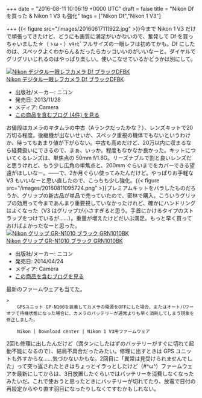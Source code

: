 
+++
date = "2016-08-11 10:06:19 +0000 UTC"
draft = false
title = "Nikon Df を買った &amp; Nikon 1 V3 も強化"
tags = ["Nikon Df","Nikon 1 V3"]

+++
{{< figure src="/images/20160617111922.jpg"  >}}今まで Nikon 1 V3 だけで頑張ってきたけど、どうにも画質に満足がいかないので、奮発して Df を買っちゃいました☆（ゝω・）vｷｬﾋﾟフルサイズの一眼レフは初めてかも。Df にしたのは、スペックよくわからん＆だったらカッコいいのがいいなーと。ダイヤルでグリグリいじれるのはやっぱり楽しい。使いこなせているかどうかは別にして。<div class="hatena-asin-detail"><a href="http://www.amazon.co.jp/exec/obidos/ASIN/B00GGABT5S/bestylesnet-22/"><img src="http://ecx.images-amazon.com/images/I/51NfYJIi%2BOL._SL160_.jpg" class="hatena-asin-detail-image" alt="Nikon デジタル一眼レフカメラ Df ブラックDFBK" title="Nikon デジタル一眼レフカメラ Df ブラックDFBK"/></a><div class="hatena-asin-detail-info"><a href="http://www.amazon.co.jp/exec/obidos/ASIN/B00GGABT5S/bestylesnet-22/">Nikon デジタル一眼レフカメラ Df ブラックDFBK</a><ul><li><span class="hatena-asin-detail-label">出版社/メーカー:</span> ニコン</li><li><span class="hatena-asin-detail-label">発売日:</span> 2013/11/28</li><li><span class="hatena-asin-detail-label">メディア:</span> Camera</li><li><a href="http://d.hatena.ne.jp/asin/B00GGABT5S/bestylesnet-22" target="_blank">この商品を含むブログ (4件) を見る</a></li></ul></div><div class="hatena-asin-detail-foot"></div></div>お値段はカメラのキタムラの中古（Aランクだったかな？）、レンズキットで20万切る程度。後継機が出ないせいか、スペック重視の機体でもないというわけか、待ってもあまり値が下がらない。中古も高めだけど、20万以内に収まるなら経費扱いにできるので、まぁ、いっか。程度もなかなか良かった。キットについてくるレンズは、単焦点の 50mm f/1.8G。リーズナブルで割と良いレンズだと思うけれど、もう少し広角の単焦点と、200mm ぐらいまでをカバーできる望遠がほしいなー。――で、2か月ぐらい使ってみたんだけど。やっぱりお手軽な V3 もいいなーと思い直したので、こっちも少し強化。{{< figure src="/images/20160811095724.png"  >}}プレミアムキットをバラしたものだろうか、グリップの新古品が単品で売っていたので、密林で購入。こういうグリップの効用って今まであんまり重要視していなかったけれど、確かにハンドリングはよくなった（V3 はグリップが小さすぎると思う。手首にかけるタイプのストラップをつけているが……）。重量が増えたけどだいぶ満足。もっと早く買っておけばよかったなーと思った。<div class="hatena-asin-detail"><a href="http://www.amazon.co.jp/exec/obidos/ASIN/B00IZ6F0W4/bestylesnet-22/"><img src="http://ecx.images-amazon.com/images/I/41CvyINTaYL._SL160_.jpg" class="hatena-asin-detail-image" alt="Nikon グリップ GR-N1010 ブラック GRN1010BK" title="Nikon グリップ GR-N1010 ブラック GRN1010BK"/></a><div class="hatena-asin-detail-info"><a href="http://www.amazon.co.jp/exec/obidos/ASIN/B00IZ6F0W4/bestylesnet-22/">Nikon グリップ GR-N1010 ブラック GRN1010BK</a><ul><li><span class="hatena-asin-detail-label">出版社/メーカー:</span> ニコン</li><li><span class="hatena-asin-detail-label">発売日:</span> 2014/04/24</li><li><span class="hatena-asin-detail-label">メディア:</span> Camera</li><li><a href="http://d.hatena.ne.jp/asin/B00IZ6F0W4/bestylesnet-22" target="_blank">この商品を含むブログを見る</a></li></ul></div><div class="hatena-asin-detail-foot"></div></div>最新のファームウェアも当てた。

    >
        GPSユニット GP-N100を装着してカメラの電源をOFFにした場合、またはオートパワーオフで待機状態になった場合に、カメラのバッテリーが通常よりも早く消耗してしまう現象を修正しました。

        Nikon | Download center | Nikon 1 V3用ファームウェア
    
2回も修理に出したんだけど（満タンにしたはずのバッテリーがすぐに切れて起動不能になるので）、結局不具合だったみたい。修理に出すときは GPS ユニットも外すからな……気づかないかもな。2回目に「異常は見受けられませんでした」って突っ返されたときはちょっとイラっとしたけど（#^ω^）ファームウェアを最新にしてからは、3日放置したぐらいではバッテリーを消費しなくなったみたいだ。これで使おうと思ったときにバッテリーが切れてたり、放電で日付の再設定からやり直す羽目になったりしなくてすむかもしれない。


